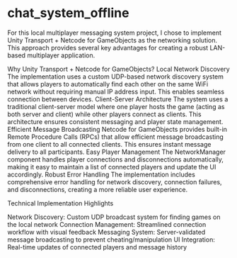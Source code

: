 # chat_system_offline
For this local multiplayer messaging system project, I chose to implement Unity Transport + Netcode for GameObjects as the networking solution. This approach provides several key advantages for creating a robust LAN-based multiplayer application.

Why Unity Transport + Netcode for GameObjects?
Local Network Discovery
The implementation uses a custom UDP-based network discovery system that allows players to automatically find each other on the same WiFi network without requiring manual IP address input. This enables seamless connection between devices.
Client-Server Architecture
The system uses a traditional client-server model where one player hosts the game (acting as both server and client) while other players connect as clients. This architecture ensures consistent messaging and player state management.
Efficient Message Broadcasting
Netcode for GameObjects provides built-in Remote Procedure Calls (RPCs) that allow efficient message broadcasting from one client to all connected clients. This ensures instant message delivery to all participants.
Easy Player Management
The NetworkManager component handles player connections and disconnections automatically, making it easy to maintain a list of connected players and update the UI accordingly.
Robust Error Handling
The implementation includes comprehensive error handling for network discovery, connection failures, and disconnections, creating a more reliable user experience.

Technical Implementation Highlights

Network Discovery: Custom UDP broadcast system for finding games on the local network
Connection Management: Streamlined connection workflow with visual feedback
Messaging System: Server-validated message broadcasting to prevent cheating/manipulation
UI Integration: Real-time updates of connected players and message history
